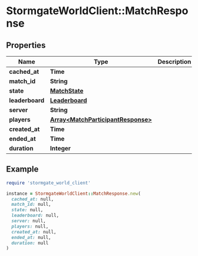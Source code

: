 # StormgateWorldClient::MatchResponse

## Properties

| Name | Type | Description | Notes |
| ---- | ---- | ----------- | ----- |
| **cached_at** | **Time** |  |  |
| **match_id** | **String** |  |  |
| **state** | [**MatchState**](MatchState.md) |  | [optional] |
| **leaderboard** | [**Leaderboard**](Leaderboard.md) |  |  |
| **server** | **String** |  |  |
| **players** | [**Array&lt;MatchParticipantResponse&gt;**](MatchParticipantResponse.md) |  |  |
| **created_at** | **Time** |  |  |
| **ended_at** | **Time** |  | [optional] |
| **duration** | **Integer** |  | [optional] |

## Example

```ruby
require 'stormgate_world_client'

instance = StormgateWorldClient::MatchResponse.new(
  cached_at: null,
  match_id: null,
  state: null,
  leaderboard: null,
  server: null,
  players: null,
  created_at: null,
  ended_at: null,
  duration: null
)
```

